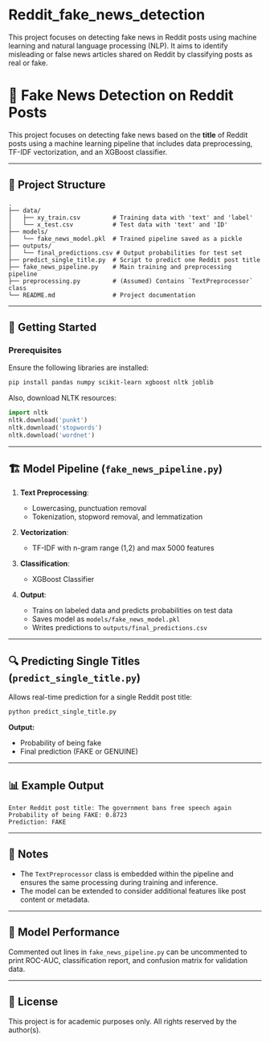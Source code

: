 # Reddit_fake_news_detection
This project focuses on detecting fake news in Reddit posts using machine learning and natural language processing (NLP). It aims to identify misleading or false news articles shared on Reddit by classifying posts as real or fake.

# 📰 Fake News Detection on Reddit Posts

This project focuses on detecting fake news based on the **title** of Reddit posts using a machine learning pipeline that includes data preprocessing, TF-IDF vectorization, and an XGBoost classifier.

---

## 📁 Project Structure

```
.
├── data/
│   ├── xy_train.csv         # Training data with 'text' and 'label'
│   └── x_test.csv           # Test data with 'text' and 'ID'
├── models/
│   └── fake_news_model.pkl  # Trained pipeline saved as a pickle
├── outputs/
│   └── final_predictions.csv # Output probabilities for test set
├── predict_single_title.py  # Script to predict one Reddit post title
├── fake_news_pipeline.py    # Main training and preprocessing pipeline
├── preprocessing.py         # (Assumed) Contains `TextPreprocessor` class
└── README.md                # Project documentation
```

---

## 🚀 Getting Started

### Prerequisites

Ensure the following libraries are installed:

```bash
pip install pandas numpy scikit-learn xgboost nltk joblib
```

Also, download NLTK resources:

```python
import nltk
nltk.download('punkt')
nltk.download('stopwords')
nltk.download('wordnet')
```

---

## 🏗️ Model Pipeline (`fake_news_pipeline.py`)

1. **Text Preprocessing**:
   - Lowercasing, punctuation removal
   - Tokenization, stopword removal, and lemmatization

2. **Vectorization**:
   - TF-IDF with n-gram range (1,2) and max 5000 features

3. **Classification**:
   - XGBoost Classifier

4. **Output**:
   - Trains on labeled data and predicts probabilities on test data
   - Saves model as `models/fake_news_model.pkl`
   - Writes predictions to `outputs/final_predictions.csv`

---

## 🔍 Predicting Single Titles (`predict_single_title.py`)

Allows real-time prediction for a single Reddit post title:

```bash
python predict_single_title.py
```

**Output:**
- Probability of being fake
- Final prediction (FAKE or GENUINE)

---

## 📊 Example Output

```
Enter Reddit post title: The government bans free speech again
Probability of being FAKE: 0.8723
Prediction: FAKE
```

---

## 📌 Notes

- The `TextPreprocessor` class is embedded within the pipeline and ensures the same processing during training and inference.
- The model can be extended to consider additional features like post content or metadata.

---

## 🧠 Model Performance

Commented out lines in `fake_news_pipeline.py` can be uncommented to print ROC-AUC, classification report, and confusion matrix for validation data.

---

## 📜 License

This project is for academic purposes only. All rights reserved by the author(s).

